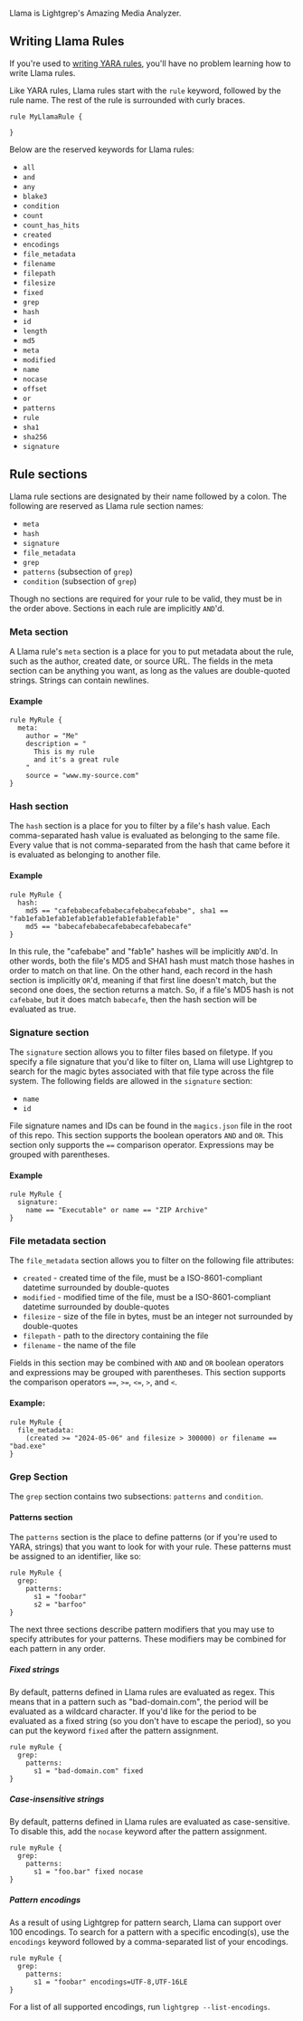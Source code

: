 Llama is Lightgrep's Amazing Media Analyzer.

## Writing Llama Rules

If you're used to [writing YARA rules](https://yara.readthedocs.io/en/stable/writingrules.html), you'll have no problem learning how to write Llama rules.

Like YARA rules, Llama rules start with the `rule` keyword, followed by the rule name. The rest of the rule is surrounded with curly braces.

```
rule MyLlamaRule {

}
```

Below are the reserved keywords for Llama rules:

* `all`
* `and`
* `any`
* `blake3`
* `condition`
* `count`
* `count_has_hits`
* `created`
* `encodings`
* `file_metadata`
* `filename`
* `filepath`
* `filesize`
* `fixed`
* `grep`
* `hash`
* `id`
* `length`
* `md5`
* `meta`
* `modified`
* `name`
* `nocase`
* `offset`
* `or`
* `patterns`
* `rule`
* `sha1`
* `sha256`
* `signature`

## Rule sections

Llama rule sections are designated by their name followed by a colon. The following are reserved as Llama rule section names:

* `meta`
* `hash`
* `signature`
* `file_metadata`
* `grep`
* `patterns` (subsection of `grep`)
* `condition` (subsection of `grep`)

Though no sections are required for your rule to be valid, they must be in the order above. Sections in each rule are implicitly `AND`'d.

### Meta section

A Llama rule's `meta` section is a place for you to put metadata about the rule, such as the author, created date, or source URL. The fields in the meta section can be anything you want, as long as the values are double-quoted strings. Strings can contain newlines.

#### Example

```
rule MyRule {
  meta:
    author = "Me"
    description = "
      This is my rule
      and it's a great rule
    "
    source = "www.my-source.com"
}
```

### Hash section

The `hash` section is a place for you to filter by a file's hash value. Each comma-separated hash value is evaluated as belonging to the same file. Every value that is not comma-separated from the hash that came before it is evaluated as belonging to another file.

#### Example

```
rule MyRule {
  hash:
    md5 == "cafebabecafebabecafebabecafebabe", sha1 == "fab1efab1efab1efab1efab1efab1efab1efab1e"
    md5 == "babecafebabecafebabecafebabecafe" 
}
```

In this rule, the "cafebabe" and "fab1e" hashes will be implicitly `AND`'d. In other words, both the file's MD5 and SHA1 hash must match those hashes in order to match on that line. On the other hand, each record in the hash section is implicitly `OR`'d, meaning if that first line doesn't match, but the second one does, the section returns a match. So, if a file's MD5 hash is not `cafebabe`, but it does match `babecafe`, then the hash section will be evaluated as true.

### Signature section

The `signature` section allows you to filter files based on filetype. If you specify a file signature that you'd like to filter on, Llama will use Lightgrep to search for the magic bytes associated with that file type across the file system. The following fields are allowed in the `signature` section:

* `name`
* `id`

File signature names and IDs can be found in the `magics.json` file in the root of this repo. This section supports the boolean operators `AND` and `OR`. This section only supports the `==` comparison operator. Expressions may be grouped with parentheses.

#### Example

```
rule MyRule {
  signature:
    name == "Executable" or name == "ZIP Archive"
}
```

### File metadata section

The `file_metadata` section allows you to filter on the following file attributes:

* `created` - created time of the file, must be a ISO-8601-compliant datetime surrounded by double-quotes
* `modified` - modified time of the file, must be a ISO-8601-compliant datetime surrounded by double-quotes
* `filesize` - size of the file in bytes, must be an integer not surrounded by double-quotes
* `filepath` - path to the directory containing the file
* `filename` - the name of the file

Fields in this section may be combined with `AND` and `OR` boolean operators and expressions may be grouped with parentheses. This section supports the comparison operators `==`, `>=`, `<=`, `>`, and `<`.

#### Example:

```
rule MyRule {
  file_metadata:
    (created >= "2024-05-06" and filesize > 300000) or filename == "bad.exe"
}
```

### Grep Section

The `grep` section contains two subsections: `patterns` and `condition`.

#### Patterns section

The `patterns` section is the place to define patterns (or if you're used to YARA, strings) that you want to look for with your rule. These patterns must be assigned to an identifier, like so:

```
rule MyRule {
  grep:
    patterns:
      s1 = "foobar"
      s2 = "barfoo"
}
```

The next three sections describe pattern modifiers that you may use to specify attributes for your patterns. These modifiers may be combined for each pattern in any order.

##### Fixed strings

By default, patterns defined in Llama rules are evaluated as regex. This means that in a pattern such as "bad-domain.com", the period will be evaluated as a wildcard character. If you'd like for the period to be evaluated as a fixed string (so you don't have to escape the period), so you can put the keyword `fixed` after the pattern assignment.

```
rule myRule {
  grep:
    patterns:
      s1 = "bad-domain.com" fixed
}
```

##### Case-insensitive strings

By default, patterns defined in Llama rules are evaluated as case-sensitive. To disable this, add the `nocase` keyword after the pattern assignment.

```
rule myRule {
  grep:
    patterns:
      s1 = "foo.bar" fixed nocase
}
```

##### Pattern encodings

As a result of using Lightgrep for pattern search, Llama can support over 100 encodings. To search for a pattern with a specific encoding(s), use the `encodings` keyword followed by a comma-separated list of your encodings.

```
rule myRule {
  grep:
    patterns:
      s1 = "foobar" encodings=UTF-8,UTF-16LE
}
```

For a list of all supported encodings, run `lightgrep --list-encodings`.

